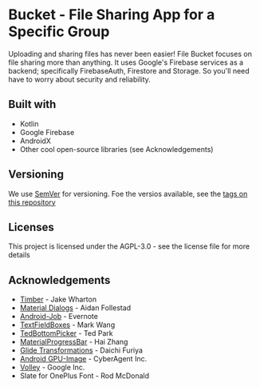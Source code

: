 # Bucket - File Sharing App for a Specific Group

Uploading and sharing files has never been easier! File Bucket focuses on file sharing more than anything. It uses Google's Firebase services as a backend; specifically FirebaseAuth, Firestore and Storage. So you'll need have to worry about security and reliability.

## Built with

* Kotlin
* Google Firebase
* AndroidX
* Other cool open-source libraries (see Acknowledgements)

## Versioning

We use [SemVer](http://www.semver.org) for versioning. Foe the versios available, see the [tags on this repository](https://github.com/isaiahcollins02/filebucket/tags)

## Licenses

This project is licensed under the AGPL-3.0 - see the license file for more details

## Acknowledgements

* [Timber](https://github.com/JakeWharton/timber) - Jake Wharton
* [Material Dialogs](https://github.com/afollestad/material-dialogs) - Aidan Follestad
* [Android-Job](https://github.com/evernote/android-job) - Evernote
* [TextFieldBoxes](https://github.com/HITGIF/TextFieldBoxes) - Mark Wang
* [TedBottomPicker](https://github.com/ParkSangGwon/TedBottomPicker) - Ted Park
* [MaterialProgressBar](https://github.com/zhanghai/MaterialProgressBar) - Hai Zhang
* [Glide Transformations](https://github.com/wasabeef/glide-transformations) - Daichi Furiya
* [Android GPU-Image](https://github.com/cats-oss/android-gpuimage) - CyberAgent Inc.
* [Volley](https://github.com/google/volley) - Google Inc.
* Slate for OnePlus Font - Rod McDonald

